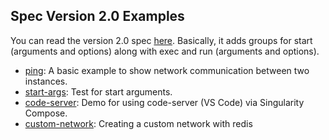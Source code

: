 ## Spec Version 2.0 Examples

You can read the version 2.0 spec [here](https://singularityhub.github.io/singularity-compose/#/spec/spec-2.0).
Basically, it adds groups for start (arguments and options) along with exec and run (arguments and options). 

 - [ping](ping): A basic example to show network communication between two instances.
 - [start-args](start-args): Test for start arguments.
 - [code-server](code-server): Demo for using code-server (VS Code) via Singularity Compose.
 - [custom-network](custom-network): Creating a custom network with redis

